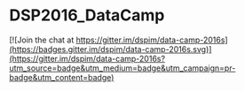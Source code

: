 # DSP2016_DataCamp

[![Join the chat at https://gitter.im/dspim/data-camp-2016s](https://badges.gitter.im/dspim/data-camp-2016s.svg)](https://gitter.im/dspim/data-camp-2016s?utm_source=badge&utm_medium=badge&utm_campaign=pr-badge&utm_content=badge)